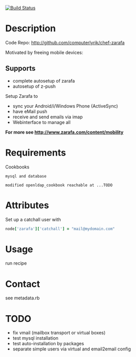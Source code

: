 
[![Build Status](https://travis-ci.org/computerlyrik/chef-zarafa.png)](https://travis-ci.org/computerlyrik/chef-zarafa)
# Description

Code Repo: http://github.com/computerlyrik/chef-zarafa

Motivated by freeing mobile devices:

## Supports
- complete autosetup of zarafa
- autosetup of z-push

Setup Zarafa to 
- sync your Android/i/Windows Phone (ActiveSync)
- have eMail push
- receive and send emails via imap
- Webinterface to manage all

**For more see http://www.zarafa.com/content/mobility**

# Requirements
Cookbooks
```
mysql and database

modified openldap_cookbook reachable at ...TODO
```

# Attributes
Set up a catchall user with
```ruby
node['zarafa']['catchall'] = "mail@mydomain.com"
```

# Usage
run recipe

# Contact
see metadata.rb

# TODO
- fix vmail (mailbox transport or virtual boxes)
- test mysql installation
- test auto-installation by packages
- separate simple users via virtual and email2email config
